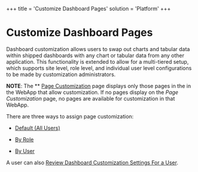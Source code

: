 +++
title = 'Customize Dashboard Pages'
solution = 'Platform'
+++

# Customize Dashboard Pages

Dashboard customization allows users to swap out charts and tabular data
within shipped dashboards with any chart or tabular data from any other
application. This functionality is extended to allow for a multi-tiered
setup, which supports site level, role level, and individual user level
configurations to be made by customization administrators.

**NOTE**: The ** [Page
Customization](../Sys_Admin/Page_Desc/Page_Customization) page
displays only those pages in the in the WebApp that allow customization.
If no pages display on the *Page Customization* page, no pages are
available for customization in that WebApp.

There are three ways to assign page customization:

  - [Default (All
    Users)](../Sys_Admin/Use_Cases/Customize_the_Page_to_Display_for_All_Users)

  - [By
    Role](../Sys_Admin/Use_Cases/Customize_Pg_Display_Members_Security_Role)

  - [By
    User](../Sys_Admin/Use_Cases/Customize_Page_Display_Individual_Users)

A user can also [Review Dashboard Customization Settings For a
User](Review%20Dashboard%20Customization%20Settings%20For%20a%20User).
